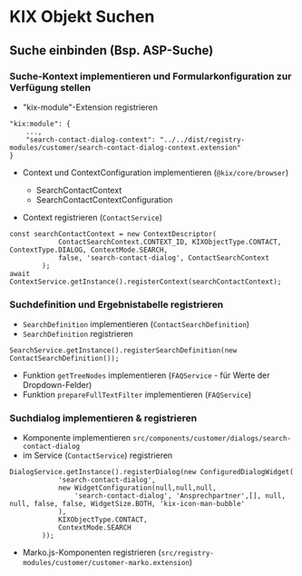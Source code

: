 # KIX Objekt Suchen

## Suche einbinden (Bsp. ASP-Suche)

### Suche-Kontext implementieren und Formularkonfiguration zur Verfügung stellen
- "kix-module"-Extension registrieren

```
"kix:module": {
    ...,
    "search-contact-dialog-context": "../../dist/registry-modules/customer/search-contact-dialog-context.extension"
}
```
- Context und ContextConfiguration implementieren (`@kix/core/browser`)
    - SearchContactContext
    - SearchContactContextConfiguration

- Context registrieren (`ContactService`)

```
const searchContactContext = new ContextDescriptor(
            ContactSearchContext.CONTEXT_ID, KIXObjectType.CONTACT, ContextType.DIALOG, ContextMode.SEARCH,
            false, 'search-contact-dialog', ContactSearchContext
        );
await ContextService.getInstance().registerContext(searchContactContext);
```
### Suchdefinition und Ergebnistabelle registrieren

- `SearchDefinition` implementieren (`ContactSearchDefinition`)
- `SearchDefinition` registrieren
```
SearchService.getInstance().registerSearchDefinition(new ContactSearchDefinition());
```
- Funktion `getTreeNodes` implementieren (`FAQService` - für Werte der Dropdown-Felder)
- Funktion `prepareFullTextFilter` implementieren (`FAQService`)

### Suchdialog implementieren & registrieren
- Komponente implementieren `src/components/customer/dialogs/search-contact-dialog`
- im Service (`ContactService`) registrieren
```
DialogService.getInstance().registerDialog(new ConfiguredDialogWidget(
            'search-contact-dialog',
            new WidgetConfiguration(null,null,null,
                'search-contact-dialog', 'Ansprechpartner',[], null, null, false, false, WidgetSize.BOTH, 'kix-icon-man-bubble'
            ),
            KIXObjectType.CONTACT,
            ContextMode.SEARCH
        ));
```
- Marko.js-Komponenten registrieren (`src/registry-modules/customer/customer-marko.extension`)